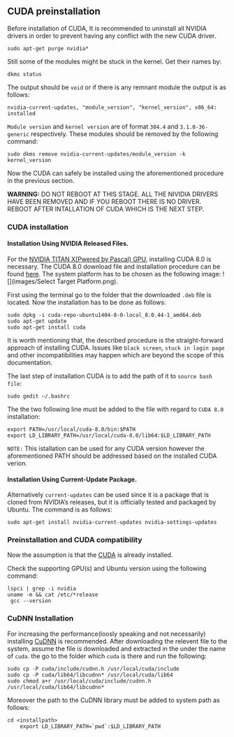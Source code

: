 
## CUDA preinstallation
Before installation of CUDA, It is recommended to uninstall all NVIDIA drivers in order to prevent having any conflict with the new CUDA driver.
```
sudo apt-get purge nvidia*
```
Still some of the modules might be stuck in the kernel. Get their names by:
```
dkms status
```
The output should be `void` or if there is any remnant module the output is as follows:
```
nvidia-current-updates, "module_version", "kernel_version", x86_64: installed
```
`Module version` and `kernel version` are of format `304.4` and `3.1.0-36-generic` respectively. These modules should be removed by the following command:
```
sudo dkms remove nvidia-current-updates/module_version -k kernel_version
```
Now the CUDA can safely be installed using the aforementioned procedure in the previous section.

**WARNING:** DO NOT REBOOT AT THIS STAGE. ALL THE NIVIDIA DRIVERS HAVE BEEN REMOVED AND IF YOU REBOOT THERE IS NO DRIVER. REBOOT AFTER INTALLATION OF CUDA WHICH IS THE NEXT STEP.


### CUDA installation

#### Installation Using NVIDIA Released Files.

For the [NVIDIA TITAN X(Pwered by Pascal) GPU](http://www.geforce.com/hardware/10series/titan-x-pascal), installing CUDA 8.0 is necessary. The CUDA 8.0 download file and installation procedure can be found [here](https://developer.nvidia.com/cuda-downloads). The system platform has to be chosen as the following image: ![](images/Select Target Platform.png).

First using the terminal go to the folder that the downloaded `.deb` file is located. Now the installation has to be done as follows:

```
sudo dpkg -i cuda-repo-ubuntu1404-8-0-local_8.0.44-1_amd64.deb
sudo apt-get update
sudo apt-get install cuda
```

It is worth mentioning that, the described procedure is the straight-forward approach of installing CUDA. Issues like `black screen`, `stuck in login page` and other incompatibilities may happen which are beyond the scope of this documentation.

The last step of installation CUDA is to add the path of it to `source bash file`:
```
sudo gedit ~/.bashrc
```

The the two following line must be added to the file with regard to `CUDA 8.0` installation:

```
export PATH=/usr/local/cuda-8.0/bin:$PATH
export LD_LIBRARY_PATH=/usr/local/cuda-8.0/lib64:$LD_LIBRARY_PATH
```

`NOTE:` This istallation can be used for any CUDA version however the aforementioned PATH should be addressed based on the installed CUDA verion.

#### Installation Using Current-Update Package.
Alternatively `current-updates` can be used since it is a package that is cloned from NVIDIA’s releases,
but it is officially tested and packaged by Ubuntu. The command is as follows:
```
sudo apt-get install nvidia-current-updates nvidia-settings-updates
```


### Preinstallation and CUDA compatibility
Now the assumption is that the [CUDA](http://docs.nvidia.com/cuda/cuda-installation-guide-linux/#axzz4MnU6Gq6E) is already installed.

Check the supporting GPU(s) and Ubuntu version using the following command:

```
lspci | grep -i nvidia
uname -m && cat /etc/*release
 gcc --version
```

### CuDNN Installation

For increasing the performance(loosly speaking and not necessarily) installing [CuDNN](https://developer.nvidia.com/cudnn) is recommended.
After downloading the relevent file to the system, assume the file is downloaded and extracted in the <directory> under
the name of `cuda`. the go to the folder which `cuda` is there and run the following:

```
sudo cp -P cuda/include/cudnn.h /usr/local/cuda/include
sudo cp -P cuda/lib64/libcudnn* /usr/local/cuda/lib64
sudo chmod a+r /usr/local/cuda/include/cudnn.h /usr/local/cuda/lib64/libcudnn*
```

Moreover the path to the CuDNN library must be added to system path as follows:
```
cd <installpath>
    export LD_LIBRARY_PATH=`pwd`:$LD_LIBRARY_PATH
```
